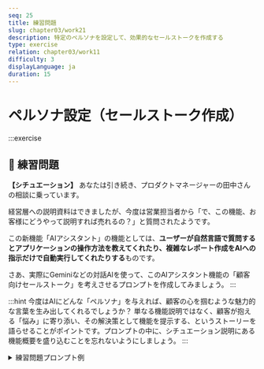 ```yaml
---
seq: 25
title: 練習問題
slug: chapter03/work21
description: 特定のペルソナを設定して、効果的なセールストークを作成する
type: exercise
relation: chapter03/work11
difficulty: 3
displayLanguage: ja
duration: 15
---
```


# ペルソナ設定（セールストーク作成）

:::exercise
## 📝 練習問題

**【シチュエーション】**
あなたは引き続き、プロダクトマネージャーの田中さんの相談に乗っています。

経営層への説明資料はできましたが、今度は営業担当者から「で、この機能、お客様にどうやって説明すれば売れるの？」と質問されたようです。

この新機能「AIアシスタント」の機能としては、**ユーザーが自然言語で質問するとアプリケーションの操作方法を教えてくれたり、複雑なレポート作成をAIへの指示だけで自動実行してくれたりする**ものです。

さあ、実際にGeminiなどの対話AIを使って、このAIアシスタント機能の「顧客向けセールストーク」を考えさせるプロンプトを作成してみましょう。
:::

:::hint
今度はAIにどんな「ペルソナ」を与えれば、顧客の心を掴むような魅力的な言葉を生み出してくれるでしょうか？
単なる機能説明ではなく、顧客が抱える「悩み」に寄り添い、その解決策として機能を提示する、というストーリーを語らせることがポイントです。プロンプトの中に、シチュエーション説明にある機能概要を盛り込むことを忘れないようにしましょう。
:::

<details>
<summary>練習問題プロンプト例</summary>

```
あなたは、数々のSaaSプロダクトを売りまくってきた、トップセールスです。
この度、我々のアプリケーションに搭載される新機能「AIアシスタント」について、顧客の心を掴むためのセールストークを、顧客の課題に寄り添う形で作成してください。

# 新機能「AIアシスタント」の概要
- ユーザーが自然言語で質問すると、アプリケーションの操作方法や最適な機能などを対話形式で教えてくれる。
- 複雑なレポート作成なども、AIに指示するだけで自動で実行してくれる。
```

### AI回答出力例
（AIによる回答のイメージ）
```
お客様、本日は貴重なお時間をいただき、ありがとうございます。御社の業務効率化についてお話を伺えることを楽しみにしておりました。

お客様の課題に寄り添う
まず、御社の現在の業務フローについて、いくつかお聞かせいただけますでしょうか。

例えば、新しいメンバーがアプリケーションを使い始めるとき、操作方法や機能を覚えるのに時間がかかり、本来の業務が滞ることはありませんか？ また、日々大量に発生するデータ分析やレポート作成に、多くの時間を割いていませんか？

もしそうした課題に少しでも心当たりがあるなら、まさに今回ご紹介する新機能「AIアシスタント」が、その解決の糸口になるはずです。

新機能「AIアシスタント」の価値
「AIアシスタント」は、単なるチャットボットではありません。御社の業務に深く入り込み、従業員一人ひとりの生産性を劇的に向上させるための、まったく新しいツールです。

この機能の最大の特長は、自然言語での対話です。

1. 業務の自律性を高める
もし操作方法がわからなくなっても、マニュアルを探す必要はありません。「この機能はどう使うの？」とAIに尋ねるだけで、即座に最適な答えを返してくれます。まるで、ベテランの同僚が常に横にいてサポートしてくれるようなものです。これにより、新しいメンバーでもすぐに業務に慣れ、自律的に動けるようになります。

2. 創造的な仕事に集中できる
「先月の売上データを顧客別・地域別に集計して、グラフ化して」といった複雑な指示も、AIアシスタントが瞬時に実行します。これまでは数時間かかっていたような定型業務や分析作業が、ものの数分で完了します。結果として、従業員は単純作業から解放され、より価値の高い、創造的な業務に時間を使えるようになります。

導入後の未来像
AIアシスタントの導入は、御社のチームが本来持つ力を最大限に引き出すことにつながります。

操作で悩む時間がなくなり、膨大なデータに隠されたインサイトを瞬時に見つけ出し、ビジネスの意思決定を加速させます。

御社の業務をさらに加速させるために、この「AIアシスタント」がどのように貢献できるか、ぜひ具体的にご相談させていただけますでしょうか。御社の状況に合わせて、最適な活用方法をご提案します。
```
</details>
